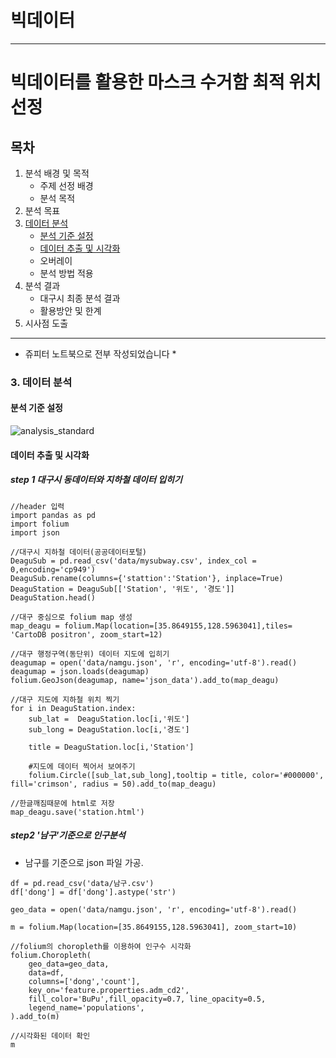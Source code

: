 
# 빅데이터 
------------------
 # 빅데이터를 활용한 마스크 수거함 최적 위치 선정
 
 ## 목차
 
 
 1. 분석 배경 및 목적
    - 주제 선정 배경
    - 분석 목적
 2. 분석 목표
 3. [데이터 분석](#3-데이터-분석)
    - [분석 기준 설정](#분석-기준-설정)
    - [데이터 추출 및 시각화](#데이터-추출-및-시각화)
    - 오버레이
    - 분석 방법 적용
 4. 분석 결과
    - 대구시 최종 분석 결과
    - 활용방안 및 한계
 5. 시사점 도출

 
 -------------------------
 
* 쥬피터 노트북으로 전부 작성되었습니다 *
### 3. 데이터 분석


#### 분석 기준 설정

![analysis_standard](https://user-images.githubusercontent.com/33755241/97140003-1f760800-179f-11eb-948e-f7d6d9be1f32.PNG)





#### 데이터 추출 및 시각화

##### step 1 대구시 동데이터와 지하철 데이터 입히기


```
//header 입력
import pandas as pd
import folium
import json
```


```
//대구시 지하철 데이터(공공데이터포털)
DeaguSub = pd.read_csv('data/mysubway.csv', index_col = 0,encoding='cp949')
DeaguSub.rename(columns={'stattion':'Station'}, inplace=True)
DeaguStation = DeaguSub[['Station', '위도', '경도']]
DeaguStation.head()
```


```
//대구 중심으로 folium map 생성
map_deagu = folium.Map(location=[35.8649155,128.5963041],tiles= 'CartoDB positron', zoom_start=12)
```


```
//대구 행정구역(동단위) 데이터 지도에 입히기
deagumap = open('data/namgu.json', 'r', encoding='utf-8').read()
deagumap = json.loads(deagumap)
folium.GeoJson(deagumap, name='json_data').add_to(map_deagu)

```



```
//대구 지도에 지하철 위치 찍기
for i in DeaguStation.index:
    sub_lat =  DeaguStation.loc[i,'위도']
    sub_long = DeaguStation.loc[i,'경도']
    
    title = DeaguStation.loc[i,'Station']
    
    #지도에 데이터 찍어서 보여주기
    folium.Circle([sub_lat,sub_long],tooltip = title, color='#000000', fill='crimson', radius = 50).add_to(map_deagu)

//한글깨짐때문에 html로 저장
map_deagu.save('station.html')

```


##### step2 '남구'기준으로 인구분석

- 남구를 기준으로 json 파일 가공.

```
df = pd.read_csv('data/남구.csv')
df['dong'] = df['dong'].astype('str')
```


```
geo_data = open('data/namgu.json', 'r', encoding='utf-8').read()

m = folium.Map(location=[35.8649155,128.5963041], zoom_start=10)

//folium의 choropleth를 이용하여 인구수 시각화
folium.Choropleth(
    geo_data=geo_data,
    data=df,
    columns=['dong','count'],
    key_on='feature.properties.adm_cd2',
    fill_color='BuPu',fill_opacity=0.7, line_opacity=0.5,
    legend_name='populations',
).add_to(m)

//시각화된 데이터 확인
m
```


